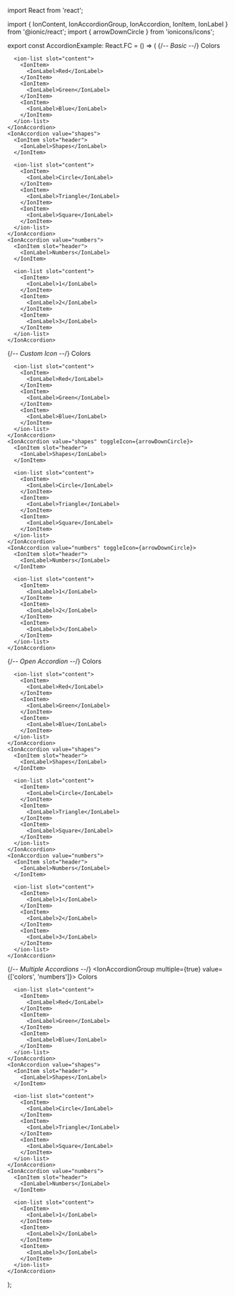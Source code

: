 import React from 'react';

import { IonContent, IonAccordionGroup, IonAccordion, IonItem, IonLabel } from '@ionic/react';
import { arrowDownCircle } from 'ionicons/icons';

export const AccordionExample: React.FC = () => (
  {/*-- Basic --*/}
  <IonAccordionGroup>
    <IonAccordion value="colors">
      <IonItem slot="header">
        <IonLabel>Colors</IonLabel>
      </IonItem>
      
      <ion-list slot="content">
        <IonItem>
          <IonLabel>Red</IonLabel>
        </IonItem>
        <IonItem>
          <IonLabel>Green</IonLabel>
        </IonItem>
        <IonItem>
          <IonLabel>Blue</IonLabel>
        </IonItem>
      </ion-list>
    </IonAccordion>
    <IonAccordion value="shapes">
      <IonItem slot="header">
        <IonLabel>Shapes</IonLabel>
      </IonItem>
      
      <ion-list slot="content">
        <IonItem>
          <IonLabel>Circle</IonLabel>
        </IonItem>
        <IonItem>
          <IonLabel>Triangle</IonLabel>
        </IonItem>
        <IonItem>
          <IonLabel>Square</IonLabel>
        </IonItem>
      </ion-list>
    </IonAccordion>
    <IonAccordion value="numbers">
      <IonItem slot="header">
        <IonLabel>Numbers</IonLabel>
      </IonItem>
      
      <ion-list slot="content">
        <IonItem>
          <IonLabel>1</IonLabel>
        </IonItem>
        <IonItem>
          <IonLabel>2</IonLabel>
        </IonItem>
        <IonItem>
          <IonLabel>3</IonLabel>
        </IonItem>
      </ion-list>
    </IonAccordion>  
  </IonAccordionGroup>
  
  {/*-- Custom Icon --*/}
  <IonAccordionGroup>
    <IonAccordion value="colors" toggleIcon={arrowDownCircle}>
      <IonItem slot="header">
        <IonLabel>Colors</IonLabel>
      </IonItem>
      
      <ion-list slot="content">
        <IonItem>
          <IonLabel>Red</IonLabel>
        </IonItem>
        <IonItem>
          <IonLabel>Green</IonLabel>
        </IonItem>
        <IonItem>
          <IonLabel>Blue</IonLabel>
        </IonItem>
      </ion-list>
    </IonAccordion>
    <IonAccordion value="shapes" toggleIcon={arrowDownCircle}>
      <IonItem slot="header">
        <IonLabel>Shapes</IonLabel>
      </IonItem>
      
      <ion-list slot="content">
        <IonItem>
          <IonLabel>Circle</IonLabel>
        </IonItem>
        <IonItem>
          <IonLabel>Triangle</IonLabel>
        </IonItem>
        <IonItem>
          <IonLabel>Square</IonLabel>
        </IonItem>
      </ion-list>
    </IonAccordion>
    <IonAccordion value="numbers" toggleIcon={arrowDownCircle}>
      <IonItem slot="header">
        <IonLabel>Numbers</IonLabel>
      </IonItem>
      
      <ion-list slot="content">
        <IonItem>
          <IonLabel>1</IonLabel>
        </IonItem>
        <IonItem>
          <IonLabel>2</IonLabel>
        </IonItem>
        <IonItem>
          <IonLabel>3</IonLabel>
        </IonItem>
      </ion-list>
    </IonAccordion>
  </IonAccordionGroup>
  
  {/*-- Open Accordion --*/}
  <IonAccordionGroup value="colors">
    <IonAccordion value="colors">
      <IonItem slot="header">
        <IonLabel>Colors</IonLabel>
      </IonItem>
      
      <ion-list slot="content">
        <IonItem>
          <IonLabel>Red</IonLabel>
        </IonItem>
        <IonItem>
          <IonLabel>Green</IonLabel>
        </IonItem>
        <IonItem>
          <IonLabel>Blue</IonLabel>
        </IonItem>
      </ion-list>
    </IonAccordion>
    <IonAccordion value="shapes">
      <IonItem slot="header">
        <IonLabel>Shapes</IonLabel>
      </IonItem>
      
      <ion-list slot="content">
        <IonItem>
          <IonLabel>Circle</IonLabel>
        </IonItem>
        <IonItem>
          <IonLabel>Triangle</IonLabel>
        </IonItem>
        <IonItem>
          <IonLabel>Square</IonLabel>
        </IonItem>
      </ion-list>
    </IonAccordion>
    <IonAccordion value="numbers">
      <IonItem slot="header">
        <IonLabel>Numbers</IonLabel>
      </IonItem>
      
      <ion-list slot="content">
        <IonItem>
          <IonLabel>1</IonLabel>
        </IonItem>
        <IonItem>
          <IonLabel>2</IonLabel>
        </IonItem>
        <IonItem>
          <IonLabel>3</IonLabel>
        </IonItem>
      </ion-list>
    </IonAccordion>
  </IonAccordionGroup>
  
  {/*-- Multiple Accordions --*/}
  <IonAccordionGroup multiple={true} value={['colors', 'numbers']}>
    <IonAccordion value="colors">
      <IonItem slot="header">
        <IonLabel>Colors</IonLabel>
      </IonItem>
      
      <ion-list slot="content">
        <IonItem>
          <IonLabel>Red</IonLabel>
        </IonItem>
        <IonItem>
          <IonLabel>Green</IonLabel>
        </IonItem>
        <IonItem>
          <IonLabel>Blue</IonLabel>
        </IonItem>
      </ion-list>
    </IonAccordion>
    <IonAccordion value="shapes">
      <IonItem slot="header">
        <IonLabel>Shapes</IonLabel>
      </IonItem>
      
      <ion-list slot="content">
        <IonItem>
          <IonLabel>Circle</IonLabel>
        </IonItem>
        <IonItem>
          <IonLabel>Triangle</IonLabel>
        </IonItem>
        <IonItem>
          <IonLabel>Square</IonLabel>
        </IonItem>
      </ion-list>
    </IonAccordion>
    <IonAccordion value="numbers">
      <IonItem slot="header">
        <IonLabel>Numbers</IonLabel>
      </IonItem>
      
      <ion-list slot="content">
        <IonItem>
          <IonLabel>1</IonLabel>
        </IonItem>
        <IonItem>
          <IonLabel>2</IonLabel>
        </IonItem>
        <IonItem>
          <IonLabel>3</IonLabel>
        </IonItem>
      </ion-list>
    </IonAccordion>
  </IonAccordionGroup>
);